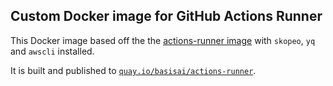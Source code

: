 ## Custom Docker image for GitHub Actions Runner

This Docker image based off the the [actions-runner image](https://github.com/actions-runner-controller/actions-runner-controller/blob/master/runner/Dockerfile) with `skopeo`, `yq` and `awscli` installed.

It is built and published to [`quay.io/basisai/actions-runner`](https://quay.io/repository/basisai/actions-runner).
